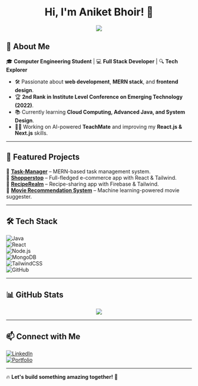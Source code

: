 <h1 align="center">Hi, I'm Aniket Bhoir! 👋</h1>
<p align="center">
  <img src="https://github-readme-stats.vercel.app/api?username=Aniket-373&show_icons=true&theme=radical" />
</p>

## 🚀 About Me  
🎓 **Computer Engineering Student** | 💻 **Full Stack Developer** | 🔍 **Tech Explorer**  

- 🛠 Passionate about **web development**, **MERN stack**, and **frontend design**.  
- 🏆 **2nd Rank in Institute Level Conference on Emerging Technology (2022)**.  
- 📚 Currently learning **Cloud Computing, Advanced Java, and System Design**.  
- 👨‍💻 Working on AI-powered **TeachMate** and improving my **React.js & Next.js** skills.  

---

## 📌 Featured Projects  
🔹 [**Task-Manager**](https://github.com/Aniket-373/Task-Manager) – MERN-based task management system.  
🔹 [**Shopperstop**](https://github.com/Aniket-373/Shopperstop) – Full-fledged e-commerce app with React & Tailwind.  
🔹 [**RecipeRealm**](https://github.com/Aniket-373/RecipeRealm) – Recipe-sharing app with Firebase & Tailwind.  
🔹 [**Movie Recommendation System**](https://github.com/Aniket-373/Movie-Recommendation-System) – Machine learning-powered movie suggester.  

---

## 🛠 Tech Stack  
![Java](https://img.shields.io/badge/Java-ED8B00?style=for-the-badge&logo=openjdk&logoColor=white)  
![React](https://img.shields.io/badge/React-20232A?style=for-the-badge&logo=react&logoColor=61DAFB)  
![Node.js](https://img.shields.io/badge/Node.js-43853D?style=for-the-badge&logo=node.js&logoColor=white)  
![MongoDB](https://img.shields.io/badge/MongoDB-4EA94B?style=for-the-badge&logo=mongodb&logoColor=white)  
![TailwindCSS](https://img.shields.io/badge/TailwindCSS-38B2AC?style=for-the-badge&logo=tailwind-css&logoColor=white)  
![GitHub](https://img.shields.io/badge/GitHub-100000?style=for-the-badge&logo=github&logoColor=white)  

---

## 📊 GitHub Stats  
<p align="center">
  <img src="https://github-readme-streak-stats.herokuapp.com/?user=Aniket-373&theme=radical" />
</p>

---

## 📫 Connect with Me  
[![LinkedIn](https://img.shields.io/badge/LinkedIn-blue?style=for-the-badge&logo=linkedin)](https://www.linkedin.com/in/aniket-bhoir-1910bb18b/)  
[![Portfolio](https://img.shields.io/badge/Portfolio-Black?style=for-the-badge&logo=vercel)](https://aniketbhoir-portfolio-website.netlify.app/)  

---

🔥 **Let's build something amazing together!** 🚀
